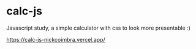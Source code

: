 # calc-js

Javascript study, a simple calculator with css to look more presentable :)

https://calc-js-nickcoimbra.vercel.app/
